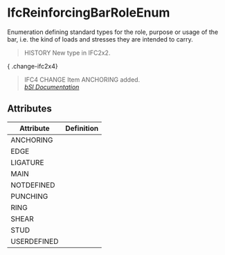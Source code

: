 IfcReinforcingBarRoleEnum
=========================
Enumeration defining standard types for the role, purpose or usage of the bar,
i.e. the kind of loads and stresses they are intended to carry.  
  
> HISTORY  New type in IFC2x2.  
  
{ .change-ifc2x4}  
> IFC4 CHANGE  Item ANCHORING added.  
[ _bSI
Documentation_](https://standards.buildingsmart.org/IFC/DEV/IFC4_2/FINAL/HTML/schema/ifcprofileresource/lexical/ifcreinforcingbarroleenum.htm)


Attributes
----------
| Attribute   | Definition   |
|-------------|--------------|
| ANCHORING   |              |
| EDGE        |              |
| LIGATURE    |              |
| MAIN        |              |
| NOTDEFINED  |              |
| PUNCHING    |              |
| RING        |              |
| SHEAR       |              |
| STUD        |              |
| USERDEFINED |              |
